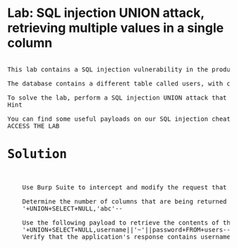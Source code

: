 #   Lab: SQL injection UNION attack, retrieving multiple values in a single column

<pre>

This lab contains a SQL injection vulnerability in the product category filter. The results from the query are returned in the application's response so you can use a UNION attack to retrieve data from other tables.

The database contains a different table called users, with columns called username and password.

To solve the lab, perform a SQL injection UNION attack that retrieves all usernames and passwords, and use the information to log in as the administrator user.
Hint

You can find some useful payloads on our SQL injection cheat sheet.
ACCESS THE LAB
<h1>Solution</h1>

    Use Burp Suite to intercept and modify the request that sets the product category filter.

    Determine the number of columns that are being returned by the query and which columns contain text data. Verify that the query is returning two columns, only one of which contain text, using a payload like the following in the category parameter:
    '+UNION+SELECT+NULL,'abc'--

    Use the following payload to retrieve the contents of the users table:
    '+UNION+SELECT+NULL,username||'~'||password+FROM+users--
    Verify that the application's response contains usernames and passwords.


</pre>
